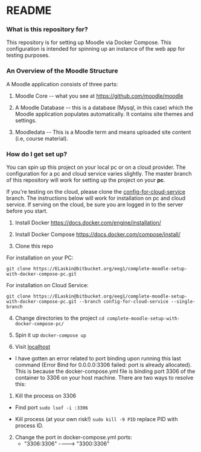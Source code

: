 # README #


### What is this repository for? ###

This repository is for setting up Moodle via Docker Compose. This configuration is intended for spinning up an instance of the web app for testing purposes.

### An Overview of the Moodle Structure ###

A Moodle application consists of three parts:

1. Moodle Core -- what you see at https://github.com/moodle/moodle

2. A Moodle Database -- this is a database (Mysql, in this case) which the Moodle application populates automatically. It contains site themes and settings.

3. Moodledata -- This is a Moodle term and means uploaded site content (i.e, course material).

### How do I get set up? ###

You can spin up this project on your local pc or on a cloud provider. The configuration for a pc and cloud service varies slightly. The master branch of this repository will work for setting up the project on your **pc**.

If you're testing on the cloud, please clone the [config-for-cloud-service](https://bitbucket.org/eeg1/complete-moodle-setup-with-docker-compose-pc/src/a0548ccc6cd61fea2a81f71810e91df254b3aa35/docker-compose.yml?at=config-for-cloud-service) branch. The instructions below will work for installation on pc and cloud service. If serving on the cloud, be sure you are logged in to the server before you start.

1. Install Docker
https://docs.docker.com/engine/installation/

2. Install Docker Compose
https://docs.docker.com/compose/install/

3. Clone this repo

For installation on your PC:

`git clone https://ELaskin@bitbucket.org/eeg1/complete-moodle-setup-with-docker-compose-pc.git`

For installation on Cloud Service:

`git clone https://ELaskin@bitbucket.org/eeg1/complete-moodle-setup-with-docker-compose-pc.git --branch config-for-cloud-service --single-branch`

4. Change directories to the project
`cd complete-moodle-setup-with-docker-compose-pc/`

5. Spin it up `docker-compose up`

6. Visit [localhost](http://localhost)

* I have gotten an error related to port binding upon running this last command (Error Bind for 0.0.0.0:3306 failed: port is already allocated). This is because the docker-compose.yml file is binding port 3306 of the container to 3306 on your host machine. There are two ways to resolve this:

1. Kill the process on 3306

* Find port `sudo lsof -i :3306`

* Kill process (at your own risk!) `sudo kill -9 PID` replace PID with process ID.

2. Change the port in docker-compose.yml
ports:
      - "3306:3306" ----> "3300:3306"